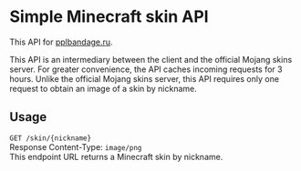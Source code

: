 # Simple Minecraft skin API
This API for [pplbandage.ru](https://pplbandage.ru).  

This API is an intermediary between the client and the official Mojang skins server. For greater convenience, the API caches incoming requests for 3 hours. Unlike the official Mojang skins server, this API requires only one request to obtain an image of a skin by nickname.

## Usage
`GET /skin/{nickname}`  
Response Content-Type: `image/png`  
This endpoint URL returns a Minecraft skin by nickname.